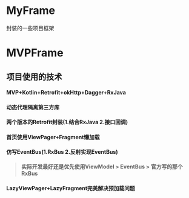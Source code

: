 # MyFrame
封装的一些项目框架



# MVPFrame

## 项目使用的技术

#### MVP+Kotlin+Retrofit+okHttp+Dagger+RxJava

#### 动态代理隔离第三方库

#### 两个版本的Retrofit封装(1.结合RxJava 2.接口回调)

#### 首页使用ViewPager+Fragment懒加载

#### 仿写EventBus(1.RxBus 2.反射实现EventBus)

> **实际开发最好还是优先使用ViewModel > EventBus > 官方写的那个RxBus**

#### LazyViewPager+LazyFragment完美解决预加载问题